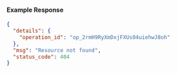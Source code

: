 <!-- Code generated for API Clients. DO NOT EDIT. -->
#### Example Response
```json
{
  "details": {
    "operation_id": "op_2rmH9RyXmDxjFXUs04uiehwJ8oh"
  },
  "msg": "Resource not found",
  "status_code": 404
}
